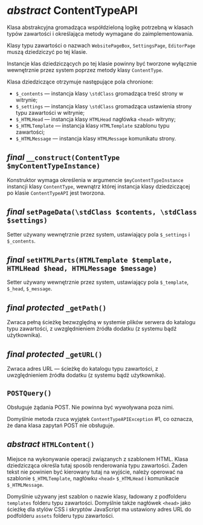 *abstract* ContentTypeAPI
===

Klasa abstrakcyjna gromadząca współdzieloną logikę potrzebną w klasach typów zawartości i określająca metody wymagane do zaimplementowania.

Klasy typu zawartości o nazwach `WebsitePageBox`, `SettingsPage`, `EditorPage` muszą dziedziczyć po tej klasie.

Instancje klas dziedziczących po tej klasie powinny być tworzone wyłącznie wewnętrznie przez system poprzez metody klasy `ContentType`.

Klasa dziedziczące otrzymuje następujące pola chronione:

- `$_contents` — instancja klasy `\stdClass` gromadząca treść strony w witrynie;
- `$_settings` — instancja klasy `\stdClass` gromadząca ustawienia strony typu zawartości w witrynie;
- `$_HTMLHead` — instancja klasy `HTMLHead` nagłówka `<head>` witryny;
- `$_HTMLTemplate` — instancja klasy `HTMLTemplate` szablonu typu zawartości;
- `$_HTMLMessage` — instancja klasy `HTMLMessage` komunikatu strony.

## *final* `__construct(ContentType $myContentTypeInstance)`

Konstruktor wymaga określenia w argumencie `$myContentTypeInstance` instancji klasy `ContentType`, wewnątrz której instancja klasy dziedziczącej po klasie `ContentTypeAPI` jest tworzona.

## *final* `setPageData(\stdClass $contents, \stdClass $settings)`

Setter używany wewnętrznie przez system, ustawiający pola `$_settings` i `$_contents`.

## *final* `setHTMLParts(HTMLTemplate $template, HTMLHead $head, HTMLMessage $message)`

Setter używany wewnętrznie przez system, ustawiający pola `$_template`, `$_head`, `$_message`.

## *final protected* `_getPath()`

Zwraca pełną ścieżkę bezwzględną w systemie plików serwera do katalogu typu zawartości, z uwzględnieniem źródła dodatku (z systemu bądź użytkownika).

## *final protected* `_getURL()`

Zwraca adres URL — ścieżkę do katalogu typu zawartości, z uwzględnieniem źródła dodatku (z systemu bądź użytkownika).

## `POSTQuery()`

Obsługuje żądania POST. Nie powinna być wywoływana poza nimi.

Domyślnie metoda rzuca wyjątek `ContentTypeAPIException` #1, co oznacza, że dana klasa zapytań POST nie obsługuje.

## *abstract* `HTMLContent()`

Miejsce na wykonywanie operacji związanych z szablonem HTML. Klasa dziedzicząca określa tutaj sposób renderowania typu zawartości. Żaden tekst nie powinien być kierowany tutaj na wyjście, należy operować na szablonie `$_HTMLTemplate`, nagłówku `<head>` `$_HTMLHead` i komunikacie `$_HTMLMessage`.

Domyślnie używany jest szablon o nazwie klasy, ładowany z podfolderu `templates` folderu typu zawartości. Domyślnie także nagłówek `<head>` jako ścieżkę dla stylów CSS i skryptów JavaScript ma ustawiony adres URL do podfolderu `assets` folderu typu zawartości.